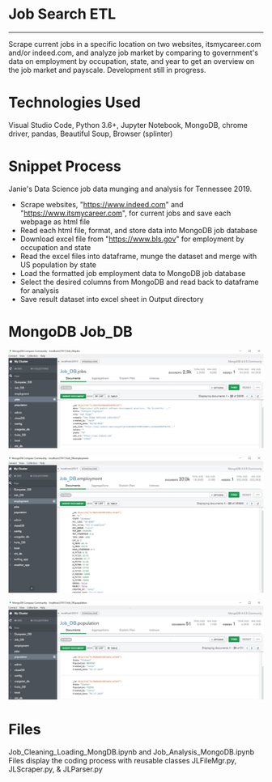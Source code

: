 # Job Search ETL
-----
Scrape current jobs in a specific location on two websites, itsmycareer.com and/or indeed.com, and analyze job market by  comparing to government's data on employment by occupation, state, and year to get an overview on the job market and payscale. Development still in progress.
 
# Technologies Used

Visual Studio Code, Python 3.6+, Jupyter Notebook, MongoDB, chrome driver, pandas, Beautiful Soup, Browser (splinter) 


# Snippet Process
Janie's Data Science job data munging and analysis for Tennessee 2019.  

* Scrape websites, "https://www.indeed.com" and "https://www.itsmycareer.com", for current jobs and save each webpage as html file
* Read each html file, format, and store data into MongoDB job database
* Download excel file from "https://www.bls.gov" for employment by occupation and state
* Read the excel files into dataframe, munge the dataset and merge with US population by state
* Load the formatted job employment data to MongoDB job database
* Select the desired columns from MongoDB and read back to dataframe for analysis
* Save result dataset into excel sheet in Output directory

# MongoDB Job_DB

![Jobs.JPG](Images/Jobs.JPG)

![Employment.JPG](Images/Employment.JPG)

![Population.JPG](Images/Population.JPG)

# Files
Job_Cleaning_Loading_MongDB.ipynb and Job_Analysis_MongoDB.ipynb Files display the coding process with reusable classes JLFileMgr.py, JLScraper.py, & JLParser.py 

